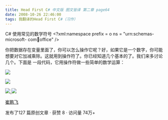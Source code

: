 ```yaml
---
title: Head First C# 中文版 图文皆译 第二章 page64
date: 2008-10-26 22:46:00
tags: 我翻译的Head First C#（习作）
---
```

C#  使用常见的数学符号  <?xml:namespace prefix = o ns = "urn:schemas-microsoft-
com:office:office" />

你把数据存在变量里面了，你可以怎么操作它呢？好，如果它是一个数字，你可能想要对它加减乘除。这就用到操作符了。你已经知道几个基本的了。我们来多讨论几个。下面是
一段代码，它用操作符做一些简单的数学运算：

![](https://p-blog.csdn.net/images/p_blog_csdn_net/cuipengfei1/EntryImages/20081026/%E6%88%AA%E5%9B%BE00633606579877925000.jpg)

![](https://p-blog.csdn.net/images/p_blog_csdn_net/cuipengfei1/EntryImages/20081026/%E6%88%AA%E5%9B%BE01633606579879018750.jpg)



[ ![](https://profile.csdnimg.cn/5/2/5/3_cuipengfei1)
![](https://g.csdnimg.cn/static/user-reg-year/1x/11.png)
](https://blog.csdn.net/cuipengfei1)

[ 崔鹏飞 ](https://blog.csdn.net/cuipengfei1)

发布了127 篇原创文章  ·  获赞 8  ·  访问量 74万+

